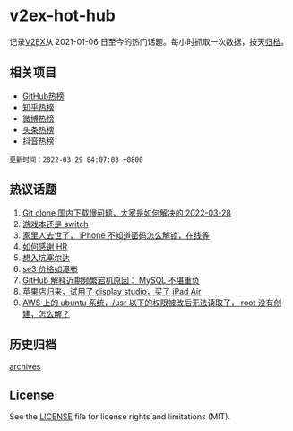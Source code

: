 # v2ex-hot-hub

 记录[V2EX](https://www.v2ex.com/)从 2021-01-06 日至今的热门话题。每小时抓取一次数据，按天[归档](archives)。
 
 ## 相关项目

- [GitHub热榜](https://github.com/snaildev/github-hot-hub)
- [知乎热榜](https://github.com/snaildev/zhihu-hot-hub)
- [微博热榜](https://github.com/snaildev/weibo-hot-hub)
- [头条热榜](https://github.com/snaildev/toutiao-hot-hub)
- [抖音热榜](https://github.com/snaildev/douyin-hot-hub)


 `更新时间：2022-03-29 04:07:03 +0800`

## 热议话题

1. [Git clone 国内下载慢问题，大家是如何解决的 2022-03-28](https://www.v2ex.com/t/843313)
1. [游戏本还是 switch](https://www.v2ex.com/t/843300)
1. [家里人去世了， iPhone 不知道密码怎么解锁，在线等](https://www.v2ex.com/t/843462)
1. [如何感谢 HR](https://www.v2ex.com/t/843295)
1. [想入坑塞尔达](https://www.v2ex.com/t/843317)
1. [se3 价格如瀑布](https://www.v2ex.com/t/843297)
1. [GitHub 解释近期频繁宕机原因： MySQL 不堪重负](https://www.v2ex.com/t/843376)
1. [苹果店归来，试用了 display studio，买了 iPad Air](https://www.v2ex.com/t/843382)
1. [AWS 上的 ubuntu 系统，/usr 以下的权限被改后无法读取了， root 没有创建，怎么解？](https://www.v2ex.com/t/843322)

## 历史归档

[archives](archives)

## License

See the [LICENSE](LICENSE) file for license rights and limitations (MIT).
